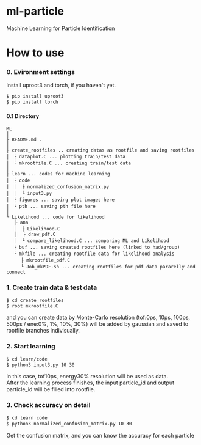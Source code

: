 # ml-particle

Machine Learning for Particle Identification

# How to use  
### 0. Evironment settings
Install uproot3 and torch, if you haven't yet.
```sh
$ pip install uproot3
$ pip install torch
```

#### 0.1 Directory
```
ML
│
├ README.md .
│
├ create_rootfiles .. creating datas as rootfile and saving rootfiles
│　├ dataplot.C ... plotting train/test data 
│　└ mkrootfile.C ... creating train/test data
│
├ learn ... codes for machine learning
│　├ code
│　│  ├ normalized_confusion_matrix.py 
│　│  └ input3.py
│　├ figures ... saving plot images here
│　└ pth ... saving pth file here
│
└ Likelihood ... code for likelihood
   ├ ana
　 │  ├ Likelihood.C
   │  ├ draw_pdf.C
　 │  └ compare_likelihood.C ... comparing ML and Likelihood  
　 ├ buf ... saving created rootfiles here (linked to had/group)
　 └ mkfile ... creating rootfile data for likelihood analysis
　　  ├ mkrootfile_pdf.C
　　  └ Job_mkPDF.sh ... creating rootfiles for pdf data pararelly and connect
```

### 1. Create train data & test data

```sh
$ cd create_rootfiles
$ root mkrootfile.C
```
 and you can create data by Monte-Carlo
resolution (tof:0ps, 10ps, 100ps, 500ps / ene:0%, 1%, 10%, 30%) will be added by gaussian and saved to rootfile branches indivisually. 


### 2. Start learning

```sh
$ cd learn/code
$ python3 input3.py 10 30
```

In this case, tof10ps, energy30% resolution will be used as data.<br>
After the learning process finishes, the input particle_id and output particle_id will be filled into rootfile.

### 3. Check accuracy on detail

```sh
$ cd learn code
$ python3 normalized_confusion_matrix.py 10 30
```

Get the confusion matrix, and you can know the accuracy for each particle 
  
 


